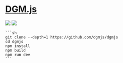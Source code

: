 # [DGM.js](https://github.com/dgmjs/dgmjs)

![](https://img.shields.io/github/license/dgmjs/dgmjs?style=flat-square) ![](https://img.shields.io/github/last-commit/scillidan/dgmjs/main?label=last%20commit%20(fork)&style=flat-square)

````{tab} From source
```sh
git clone --depth=1 https://github.com/dgmjs/dgmjs
cd dgmjs
npm install
npm build
npm run dev
```
````